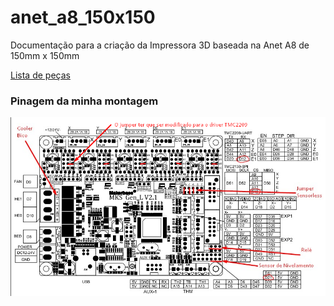 # anet_a8_150x150
Documentação para a criação da Impressora 3D baseada na Anet A8 de 150mm x 150mm


[Lista de peças](https://docs.google.com/spreadsheets/d/166N1_jKjehIjcxCUM2Ibk8MToJvCky88ICG7slx1OKs/edit#gid=0)

### Pinagem da minha montagem
![Minha Montagem](/Pinout1.png "Minha Montagem")
